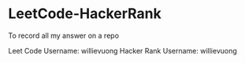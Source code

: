 # LeetCode-HackerRank
To record all my answer on a repo

Leet Code Username: willievuong
Hacker Rank Username:  willievuong